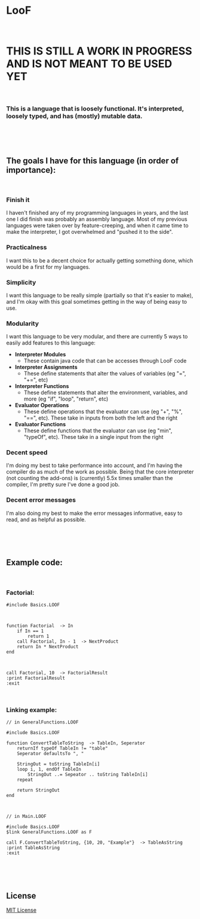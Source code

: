 # LooF

<br>

# THIS IS STILL A WORK IN PROGRESS AND IS NOT MEANT TO BE USED YET

<br>

### This is a language that is loosely functional. It's interpreted, loosely typed, and has (mostly) mutable data.

<br>
<br>
<br>

## The goals I have for this language (in order of importance):

<br>

### Finish it

I haven't finished any of my programming languages in years, and the last one I did finish was probably an assembly language. Most of my previous languages were taken over by feature-creeping, and when it came time to make the interpreter, I got overwhelmed and "pushed it to the side".

### Practicalness

I want this to be a decent choice for actually getting something done, which would be a first for my languages.

### Simplicity

I want this language to be really simple (partially so that it's easier to make), and I'm okay with this goal sometimes getting in the way of being easy to use.

### Modularity

I want this language to be very modular, and there are currently 5 ways to easily add features to this language:

- **Interpreter Modules**
  - These contain java code that can be accesses through LooF code
- **Interpreter Assignments**
  - These define statements that alter the values of variables (eg "=", "+=", etc)
- **Interpreter Functions**
  - These define statements that alter the environment, variables, and more (eg "if", "loop", "return", etc)
- **Evaluator Operations**
  - These define operations that the evaluator can use (eg "+", "%", "==", etc). These take in inputs from both the left and the right
- **Evaluator Functions**
  - These define functions that the evaluator can use (eg "min", "typeOf", etc). These take in a single input from the right

### Decent speed

I'm doing my best to take performance into account, and I'm having the compiler do as much of the work as possible. Being that the core interpreter (not counting the add-ons) is (currently) 5.5x times smaller than the compiler, I'm pretty sure I've done a good job.

### Decent error messages

I'm also doing my best to make the error messages informative, easy to read, and as helpful as possible.

<br>
<br>
<br>

## Example code:

<br>

### Factorial:

```
#include Basics.LOOF



function Factorial  -> In
	if In == 1
		return 1
	call Factorial, In - 1  -> NextProduct
	return In * NextProduct
end



call Factorial, 10  -> FactorialResult
:print FactorialResult
:exit
```

<br>

### Linking example:

```
// in GeneralFunctions.LOOF

#include Basics.LOOF

function ConvertTableToString  -> TableIn, Seperator
	returnIf typeOf TableIn != "table"
	Seperator defaultsTo ", "
	
	StringOut = toString TableIn[i]
	loop i, 1, endOf TableIn
		StringOut ..= Sepeator .. toString TableIn[i]
	repeat
	
	return StringOut
end



// in Main.LOOF

#include Basics.LOOF
$link GeneralFunctions.LOOF as F

call F.ConvertTableToString, {10, 20, "Example"}  -> TableAsString
:print TableAsString
:exit
```

<br>
<br>
<br>

## License

[MIT License](LICENSE)